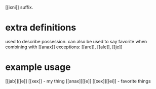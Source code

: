 [[ixni]] suffix.
# extra definitions
used to describe possession. can also be used to say favorite when combining with [[anax]] 
exceptions: [[are]], [[ale]], [[je]]
# example usage
[[jab]][[e]] [[xex]] - my thing
[[anax]][[e]] [[xex]][[ei]] - favorite things